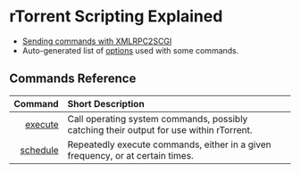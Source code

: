 # rTorrent Scripting Explained

 * [Sending commands with XMLRPC2SCGI](https://github.com/rakshasa/rtorrent/wiki/RPC-Utility-XMLRPC2SCGI)
 * Auto-generated list of [options](https://github.com/rakshasa/rtorrent/wiki/RPC-Option-Strings) used with some commands.


## Commands Reference

Command | Short Description
---: | :---
[execute](https://github.com/rakshasa/rtorrent/wiki/COMMAND-Execute) | Call operating system commands, possibly catching their output for use within rTorrent.
[schedule](https://github.com/rakshasa/rtorrent/wiki/COMMAND-Scheduling) | Repeatedly execute commands, either in a given frequency, or at certain times.